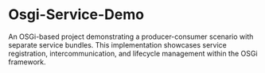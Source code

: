 # Osgi-Service-Demo
An OSGi-based project demonstrating a producer-consumer scenario with separate service bundles. This implementation showcases service registration, intercommunication, and lifecycle management within the OSGi framework.

